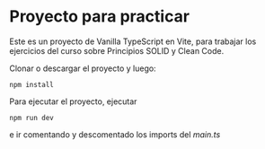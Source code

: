 # Proyecto para practicar

Este es un proyecto de Vanilla TypeScript en Vite, para trabajar los ejercicios del curso sobre Principios SOLID y Clean Code.

Clonar o descargar el proyecto y luego:

```
npm install
```

Para ejecutar el proyecto, ejecutar

```
npm run dev
```

e ir comentando y descomentado los imports del _main.ts_
